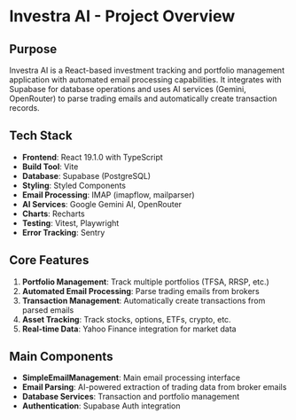 # Investra AI - Project Overview

## Purpose
Investra AI is a React-based investment tracking and portfolio management application with automated email processing capabilities. It integrates with Supabase for database operations and uses AI services (Gemini, OpenRouter) to parse trading emails and automatically create transaction records.

## Tech Stack
- **Frontend**: React 19.1.0 with TypeScript
- **Build Tool**: Vite
- **Database**: Supabase (PostgreSQL)
- **Styling**: Styled Components
- **Email Processing**: IMAP (imapflow, mailparser)
- **AI Services**: Google Gemini AI, OpenRouter
- **Charts**: Recharts
- **Testing**: Vitest, Playwright
- **Error Tracking**: Sentry

## Core Features
1. **Portfolio Management**: Track multiple portfolios (TFSA, RRSP, etc.)
2. **Automated Email Processing**: Parse trading emails from brokers
3. **Transaction Management**: Automatically create transactions from parsed emails
4. **Asset Tracking**: Track stocks, options, ETFs, crypto, etc.
5. **Real-time Data**: Yahoo Finance integration for market data

## Main Components
- **SimpleEmailManagement**: Main email processing interface
- **Email Parsing**: AI-powered extraction of trading data from broker emails
- **Database Services**: Transaction and portfolio management
- **Authentication**: Supabase Auth integration